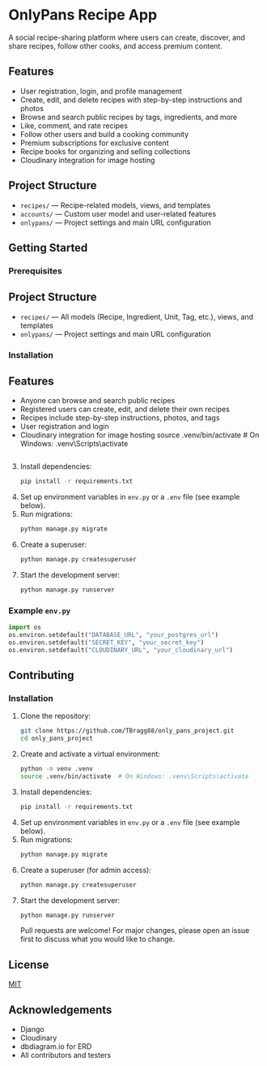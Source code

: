 # OnlyPans Recipe App

A social recipe-sharing platform where users can create, discover, and share recipes, follow other cooks, and access premium content.

## Features

-   User registration, login, and profile management
-   Create, edit, and delete recipes with step-by-step instructions and photos
-   Browse and search public recipes by tags, ingredients, and more
-   Like, comment, and rate recipes
-   Follow other users and build a cooking community
-   Premium subscriptions for exclusive content
-   Recipe books for organizing and selling collections
-   Cloudinary integration for image hosting

## Project Structure

-   `recipes/` — Recipe-related models, views, and templates
-   `accounts/` — Custom user model and user-related features
-   `onlypans/` — Project settings and main URL configuration

## Getting Started

### Prerequisites

## Project Structure

-   `recipes/` — All models (Recipe, Ingredient, Unit, Tag, etc.), views, and templates
-   `onlypans/` — Project settings and main URL configuration

### Installation

## Features

-   Anyone can browse and search public recipes
-   Registered users can create, edit, and delete their own recipes
-   Recipes include step-by-step instructions, photos, and tags
-   User registration and login
-   Cloudinary integration for image hosting
    source .venv/bin/activate # On Windows: .venv\Scripts\activate
    ```

    ```

3. Install dependencies:
    ```bash
    pip install -r requirements.txt
    ```
4. Set up environment variables in `env.py` or a `.env` file (see example below).
5. Run migrations:
    ```bash
    python manage.py migrate
    ```
6. Create a superuser:
    ```bash
    python manage.py createsuperuser
    ```
7. Start the development server:
    ```bash
    python manage.py runserver
    ```

### Example `env.py`

```python
import os
os.environ.setdefault("DATABASE_URL", "your_postgres_url")
os.environ.setdefault("SECRET_KEY", "your_secret_key")
os.environ.setdefault("CLOUDINARY_URL", "your_cloudinary_url")
```

## Contributing

### Installation

1. Clone the repository:
    ```bash
    git clone https://github.com/TBragg88/only_pans_project.git
    cd only_pans_project
    ```
2. Create and activate a virtual environment:
    ```bash
    python -m venv .venv
    source .venv/bin/activate  # On Windows: .venv\Scripts\activate
    ```
3. Install dependencies:
    ```bash
    pip install -r requirements.txt
    ```
4. Set up environment variables in `env.py` or a `.env` file (see example below).
5. Run migrations:
    ```bash
    python manage.py migrate
    ```
6. Create a superuser (for admin access):
    ```bash
    python manage.py createsuperuser
    ```
7. Start the development server:
    ```bash
    python manage.py runserver
    ```
    Pull requests are welcome! For major changes, please open an issue first to discuss what you would like to change.

## License

[MIT](LICENSE)

## Acknowledgements

-   Django
-   Cloudinary
-   dbdiagram.io for ERD
-   All contributors and testers
